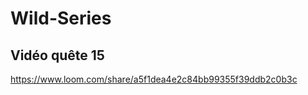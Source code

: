 # Wild-Series

<h2> Vidéo quête 15 </h2>

https://www.loom.com/share/a5f1dea4e2c84bb99355f39ddb2c0b3c
